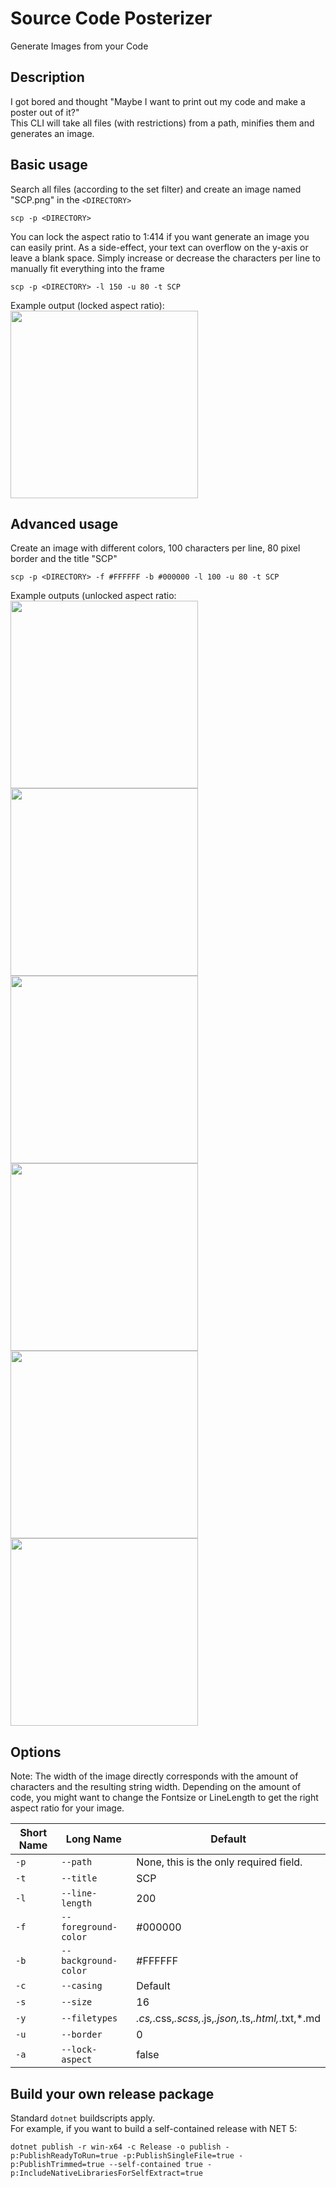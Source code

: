 # Source Code Posterizer
Generate Images from your Code

## Description
I got bored and thought "Maybe I want to print out my code and make a poster out of it?"  
This CLI will take all files (with restrictions) from a path, minifies them and generates an image.

## Basic usage
Search all files (according to the set filter) and create an image named "SCP.png" in the `<DIRECTORY>`
```
scp -p <DIRECTORY>
```
You can lock the aspect ratio to 1:414 if you want generate an image you can easily print. As a side-effect, your text can overflow on the y-axis or leave a blank space. Simply increase or decrease the characters per line to manually fit everything into the frame   
```
scp -p <DIRECTORY> -l 150 -u 80 -t SCP
```
Example output (locked aspect ratio):  
<img src = "Demoimages/SCP_aspect_locked.png" width = "300">  

## Advanced usage
Create an image with different colors, 100 characters per line, 80 pixel border and the title "SCP"
```
scp -p <DIRECTORY> -f #FFFFFF -b #000000 -l 100 -u 80 -t SCP
```
Example outputs (unlocked aspect ratio:  
<img src = "Demoimages/SCP_4.png" width = "300">
<img src = "Demoimages/SCP_5.png" width = "300">
<img src = "Demoimages/SCP_0.png" width = "300">
<img src = "Demoimages/SCP_1.png" width = "300">
<img src = "Demoimages/SCP_2.png" width = "300">
<img src = "Demoimages/SCP_3.png" width = "300">

## Options
Note: The width of the image directly corresponds with the amount of characters and the resulting string width.
Depending on the amount of code, you might want to change the Fontsize or LineLength to get the right aspect ratio for your image.

Short Name | Long Name | Default
--- | --- | ---
`-p` | `--path` | None, this is the only required field.
`-t` | `--title` | SCP
`-l` | `--line-length` | 200
`-f` | `--foreground-color` | #000000
`-b` | `--background-color` | #FFFFFF
`-c` | `--casing` | Default
`-s` | `--size` | 16
`-y` | `--filetypes` | *.cs,*.css,*.scss,*.js,*.json,*.ts,*.html,*.txt,*.md
`-u` | `--border` | 0
`-a` | `--lock-aspect`| false

## Build your own release package
Standard `dotnet` buildscripts apply.  
For example, if you want to build a self-contained release with NET 5:  
```
dotnet publish -r win-x64 -c Release -o publish -p:PublishReadyToRun=true -p:PublishSingleFile=true -p:PublishTrimmed=true --self-contained true -p:IncludeNativeLibrariesForSelfExtract=true
```
